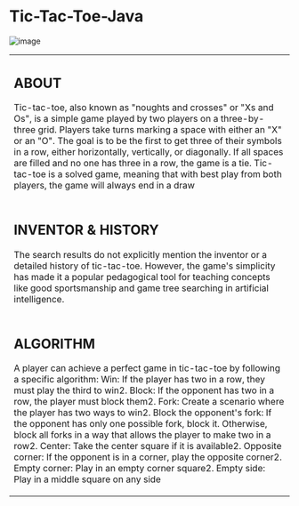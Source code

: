 # Tic-Tac-Toe-Java
![image](https://github.com/user-attachments/assets/2b635b3c-0d16-4c02-aac5-a00779aaabc6)

<table>
  <tr>
    <td>
      <h2>ABOUT</h2>
      <p>Tic-tac-toe, also known as "noughts and crosses" or "Xs and Os", is a simple game played by two players on a three-by-three grid. Players take turns marking a space with either an "X" or an "O". The goal is to be the first to get three of their symbols in a row, either horizontally, vertically, or diagonally. If all spaces are filled and no one has three in a row, the game is a tie. Tic-tac-toe is a solved game, meaning that with best play from both players, the game will always end in a draw</p>
    </td>
     </tr>
 <tr>
  <td>
   <h2>INVENTOR & HISTORY</h2>
   <p>The search results do not explicitly mention the inventor or a detailed history of tic-tac-toe. However, the game's simplicity has made it a popular pedagogical tool for teaching concepts like good sportsmanship and game tree searching in artificial intelligence.</p>
  </td>
 </tr>
 <tr>
  <td>
   <h2>ALGORITHM</h2>
   <p>A player can achieve a perfect game in tic-tac-toe by following a specific algorithm:
Win: If the player has two in a row, they must play the third to win2.
Block: If the opponent has two in a row, the player must block them2.
Fork: Create a scenario where the player has two ways to win2.
Block the opponent's fork: If the opponent has only one possible fork, block it. Otherwise, block all forks in a way that allows the player to make two in a row2.
Center: Take the center square if it is available2.
Opposite corner: If the opponent is in a corner, play the opposite corner2.
Empty corner: Play in an empty corner square2.
Empty side: Play in a middle square on any side</p>
  </td>
 </tr>
</table>


